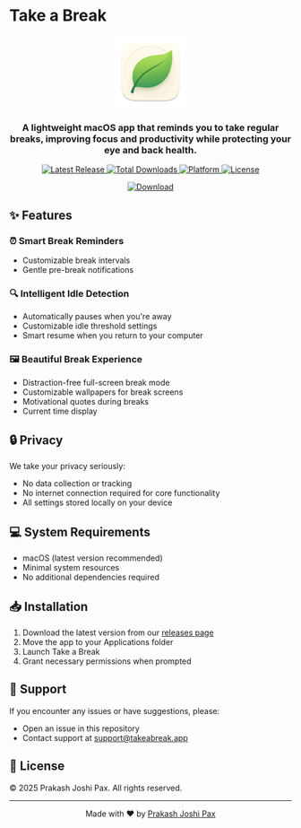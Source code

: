 # Take a Break

<p align="center">
  <img src="TakeABreak/Assets.xcassets/AppIcon.appiconset/1024-mac.png" alt="Take a Break App Icon" width="128" height="128">
</p>

<h3 align="center">A lightweight macOS app that reminds you to take regular breaks, improving focus and productivity while protecting your eye and back health.</h3>

<p align="center">
  <a href="https://github.com/Beingpax/TakeaBreak/releases/latest">
    <img src="https://img.shields.io/github/v/release/Beingpax/TakeaBreak?include_prereleases&style=flat-square" alt="Latest Release">
  </a>
  <a href="https://github.com/Beingpax/TakeaBreak/releases">
    <img src="https://img.shields.io/github/downloads/Beingpax/TakeaBreak/total?style=flat-square" alt="Total Downloads">
  </a>
  <a href="https://github.com/Beingpax/TakeaBreak/releases/latest">
    <img src="https://img.shields.io/badge/platform-macOS-blue?style=flat-square" alt="Platform">
  </a>
  <a href="https://github.com/Beingpax/TakeaBreak/blob/main/LICENSE">
    <img src="https://img.shields.io/github/license/Beingpax/TakeaBreak?style=flat-square" alt="License">
  </a>
</p>

<p align="center">
  <a href="https://github.com/Beingpax/TakeaBreak/releases/latest">
    <img src="https://img.shields.io/badge/Download-Free%20Beta-blue?style=for-the-badge" alt="Download">
  </a>
</p>

## ✨ Features

### ⏰ Smart Break Reminders
- Customizable break intervals
- Gentle pre-break notifications

### 🔍 Intelligent Idle Detection
- Automatically pauses when you're away
- Customizable idle threshold settings
- Smart resume when you return to your computer

### 🖼️ Beautiful Break Experience
- Distraction-free full-screen break mode
- Customizable wallpapers for break screens
- Motivational quotes during breaks
- Current time display

## 🔒 Privacy

We take your privacy seriously:
- No data collection or tracking
- No internet connection required for core functionality
- All settings stored locally on your device

## 💻 System Requirements

- macOS (latest version recommended)
- Minimal system resources
- No additional dependencies required

## 📥 Installation

1. Download the latest version from our [releases page](#)
2. Move the app to your Applications folder
3. Launch Take a Break
4. Grant necessary permissions when prompted

## 🤝 Support

If you encounter any issues or have suggestions, please:
- Open an issue in this repository
- Contact support at [support@takeabreak.app](mailto:support@takeabreak.app)

## 📜 License

© 2025 Prakash Joshi Pax. All rights reserved.

---

<p align="center">Made with ❤️ by <a href="https://github.com/beingpax">Prakash Joshi Pax</a></p> 